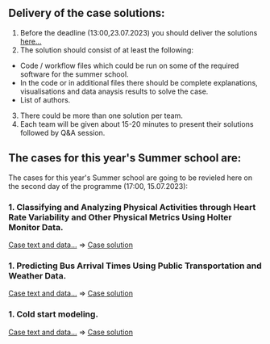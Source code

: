 ## Delivery of the case solutions:

1. Before the deadline (13:00,23.07.2023) you should deliver the solutions [here...](https://forms.gle/3Gkw4rAErSFa4tFh8)
2. The solution should consist of at least the following:
* Code / workflow files which could be run on some of the required software for the summer school.
* In the code or in additional files there should be complete explanations, visualisations and data anaysis results to solve the case.
* List of authors.
3. There could be more than one solution per team.
4. Each team will be given about 15-20 minutes to present their solutions followed by Q&A session.

## The cases for this year's Summer school are:

The cases for this year's Summer school are going to be revieled here on the second day of the programme (17:00, 15.07.2023):  

### 1. Classifying and Analyzing Physical Activities through Heart Rate Variability and Other Physical Metrics Using Holter Monitor Data.  

[Case text and data...](https://github.com/Marchev-Science/case-heart-rate-variability) => [Case solution](cases-solutions/case1/readme.md)   

### 1. Predicting Bus Arrival Times Using Public Transportation and Weather Data.  

[Case text and data...](https://github.com/Marchev-Science/case-public-transport-prediction) => [Case solution](cases-solutions/case2/readme.md)   

### 1. Cold start modeling.     

[Case text and data...](https://github.com/Marchev-Science/case-cold-start-modeling) => [Case solution](cases-solutions/case3/readme.md)   

